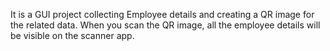 It is a GUI project collecting Employee details and creating a QR image for the related data.
When you scan the QR image, all the employee details will be visible on the scanner app.

